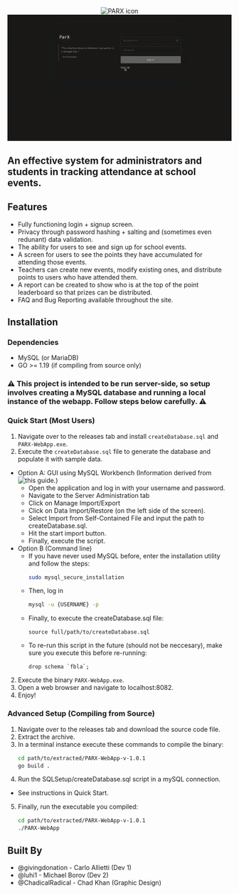 <p align="center">
  <img width="20%" height="10%" src="static/parxfull.png" alt="PARX icon">
  <img alt="Showcasing PARX" src="static/PARX-showcase.gif">
</p>

## An effective system for administrators and students in tracking attendance at school events. 

## Features
* Fully functioning login + signup screen.
* Privacy through password hashing + salting and (sometimes even redunant) data validation.
* The ability for users to see and sign up for school events.
* A screen for users to see the points they have accumulated for attending those events.
* Teachers can create new events, modify existing ones, and distribute points to users who have attended them.
* A report can be created to show who is at the top of the point leaderboard so that prizes can be distributed.
* FAQ and Bug Reporting available throughout the site.

## Installation
### Dependencies
* MySQL (or MariaDB)
* GO >= 1.19 (if compiling from source only)

### ⚠️ This project is intended to be run server-side, so setup involves creating a MySQL database and running a local instance of the webapp. Follow steps below carefully. ⚠️ 
### Quick Start (Most Users)
1. Navigate over to the releases tab and install ```createDatabase.sql``` and ```PARX-WebApp.exe```.
2. Execute the ```createDatabase.sql``` file to generate the database and populate it with sample data.
  * Option A: GUI using MySQL Workbench (Information derived from ![this guide.](https://www.geeksforgeeks.org/how-to-import-and-export-data-to-database-in-mysql-workbench/))
    * Open the application and log in with your username and password.
    * Navigate to the Server Administration tab
    * Click on Manage Import/Export
    * Click on Data Import/Restore (on the left side of the screen).
    * Select Import from Self-Contained File and input the path to createDatabase.sql.
    * Hit the start import button.
    * Finally, execute the script.
  * Option B (Command line)
    * If you have never used MySQL before, enter the installation utility and follow the steps:
      ```bash
      sudo mysql_secure_installation
    
    * Then, log in
      ```bash
      mysql -u {USERNAME} -p
    * Finally, to execute the createDatabase.sql file:
      ```mysql
      source full/path/to/createDatabase.sql
    * To re-run this script in the future (should not be neccesary), make sure you execute this before re-running:
      ```mysql
      drop schema `fbla`;
  2. Execute the binary ```PARX-WebApp.exe```.
  3. Open a web browser and navigate to localhost:8082.
  4. Enjoy!
      
### Advanced Setup (Compiling from Source)
1. Navigate over to the releases tab and download the source code file.
2. Extract the archive.
3. In a terminal instance execute these commands to compile the binary:
   ```bash
   cd path/to/extracted/PARX-WebApp-v-1.0.1
   go build .
 4. Run the SQLSetup/createDatabase.sql script in a mySQL connection.
  * See instructions in Quick Start.
 5. Finally, run the executable you compiled:
    ```bash
    cd path/to/extracted/PARX-WebApp-v-1.0.1
    ./PARX-WebApp
## Built By
* @givingdonation - Carlo Allietti (Dev 1)
* @luhi1 - Michael Borov (Dev 2)
* @ChadicalRadical - Chad Khan (Graphic Design)
